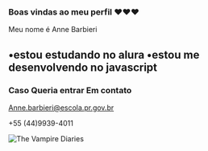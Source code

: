 ### Boas vindas ao meu perfil ❤️❤️❤️

Meu nome é Anne Barbieri

•estou estudando no alura
•estou me desenvolvendo no javascript 
-
### Caso Queria entrar Em contato

Anne.barbieri@escola.pr.gov.br

+55 (44)9939-4011

![The Vampire Diaries](https://media.giphy.com/media/h8uDTQ5FvMlf6/giphy.gif)
